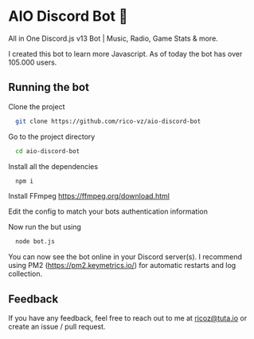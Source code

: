 
# AIO Discord Bot 🤖

All in One Discord.js v13 Bot | Music, Radio, Game Stats & more.

I created this bot to learn more Javascript. As of today the bot has over 105.000 users.
## Running the bot

Clone the project

```bash
  git clone https://github.com/rico-vz/aio-discord-bot
```

Go to the project directory

```bash
  cd aio-discord-bot
```

Install all the dependencies

```bash
  npm i
```

Install FFmpeg https://ffmpeg.org/download.html


Edit the config to match your bots authentication information

Now run the but using

```bash
  node bot.js
```

You can now see the bot online in your Discord server(s).
I recommend using PM2 (https://pm2.keymetrics.io/) for automatic restarts and log collection.
## Feedback

If you have any feedback, feel free to reach out to me at ricoz@tuta.io or create an issue / pull request.
